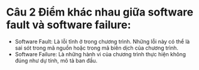 # Câu 2 Điểm khác nhau giữa software fault và software failure:
- Software Fault: Là lỗi tĩnh ở trong chương trình. Những lỗi này có thể là sai sót trong mã nguồn hoặc trong mã biên dịch của chương trình. 
- Software Failure: Là những hành vi của chương trình thực hiện không đúng như dự tính, mô tả ban đầu.
